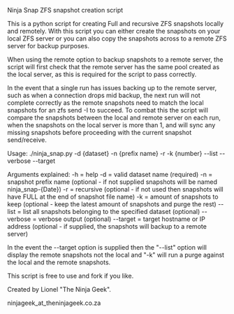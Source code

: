 Ninja Snap ZFS snapshot creation script

This is a python script for creating Full and recursive ZFS snapshots locally and remotely.
With this script you can either create the snapshots on your local ZFS server or you can also copy the snapshots across to a remote ZFS server for backup purposes.

When using the remote option to backup snapshots to a remote server, the script will first check that the remote server has the same pool created as the local server, as this is required for the script to pass correctly.

In the event that a single run has issues backing up to the remote server, such as when a connection drops mid backup, the next run will not complete correctly as the remote snapshots need to match the local snapshots for an zfs send -I to succeed. To combat this the script will compare the snapshots between the local and remote server on each run, when the snapshots on the local server is more than 1, and will sync any missing snapshots before proceeding with the current snapshot send/receive.

Usage:
./ninja_snap.py -d {dataset} -n {prefix name} -r -k {number} --list --verbose --target

Arguments explained:
-h = help
-d = valid dataset name (required)
-n = snapshot prefix name (optional - if not supplied snapshots will be named ninja_snap-{Date})
-r = recursive (optional - if not used then snapshots will have FULL at the end of snapshot file name)
-k = amount of snapshots to keep (optional - keep the latest amount of snapshots and purge the rest)
--list = list all snapshots belonging to the specified dataset (optional)
--verbose = verbose output (optional)
--target = target hostname or IP address (optional - if supplied, the snapshots will backup to a remote server)

In the event the --target option is supplied then the "--list" option will display the remote snapshots not the local and "-k" will run a purge against the local and the remote snapshots.

This script is free to use and fork if you like.

Created by Lionel "The Ninja Geek".

ninjageek_at_theninjageek.co.za
